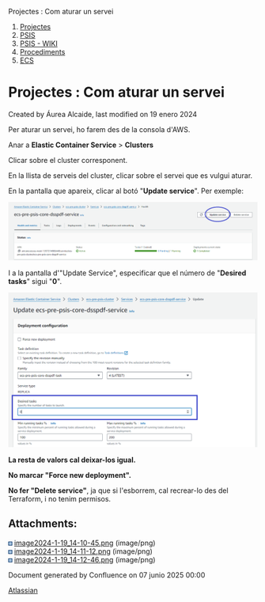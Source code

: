 Projectes : Com aturar un servei  

1.  [Projectes](index.md)
2.  [PSIS](PSIS_24215797.md)
3.  [PSIS - WIKI](PSIS---WIKI_24215598.md)
4.  [Procediments](Procediments_24215610.md)
5.  [ECS](ECS_100008918.md)

Projectes : Com aturar un servei
================================

Created by Áurea Alcaide, last modified on 19 enero 2024

Per aturar un servei, ho farem des de la consola d'AWS.

Anar a **Elastic Container Service** > **Clusters**

Clicar sobre el cluster corresponent.

En la llista de serveis del cluster, clicar sobre el servei que es vulgui aturar.

En la pantalla que apareix, clicar al botó "**Update service**". Per exemple:

![](attachments/100008920/100008926.png)

I a la pantalla d'"Update Service", especificar que el número de "**Desired tasks**" sigui "**0**".

![](attachments/100008920/100008928.png)

**La resta de valors cal deixar-los igual.**

**No marcar "Force new deployment".**

**No fer "Delete service"**, ja que si l'esborrem, cal recrear-lo des del Terraform, i no tenim permisos.

Attachments:
------------

![](images/icons/bullet_blue.gif) [image2024-1-19\_14-10-45.png](attachments/100008920/100008925.png) (image/png)  
![](images/icons/bullet_blue.gif) [image2024-1-19\_14-11-12.png](attachments/100008920/100008926.png) (image/png)  
![](images/icons/bullet_blue.gif) [image2024-1-19\_14-12-46.png](attachments/100008920/100008928.png) (image/png)  

Document generated by Confluence on 07 junio 2025 00:00

[Atlassian](http://www.atlassian.com/)